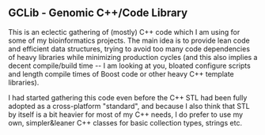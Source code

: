 ## GCLib - Genomic C++/Code Library
This is an eclectic gathering of (mostly) C++ code which I am using for some of my bioinformatics projects. 
The main idea is to provide lean code and efficient data structures, trying to avoid too many code 
dependencies of heavy libraries while minimizing production cycles (and this also implies a decent compile/build time -- 
I am looking at you, bloated configure scripts and length compile times of Boost code or other heavy C++ template libraries).

I had started gathering this code even before the C++ STL had been fully adopted as a cross-platform "standard", and because 
I also think that STL by itself is a bit heavier for most of my C++ needs, I do prefer to use my own, simpler&leaner C++ 
classes for basic collection types, strings etc.
